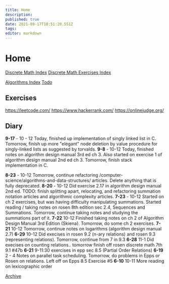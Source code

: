 ```yaml
---
title: Home
description: 
published: true
date: 2021-09-17T18:51:20.551Z
tags: 
editor: markdown
---
```


# Home
[Discrete Math Index](/mathematics/discrete-mathematics/index)
[Discrete Math Exercises Index](/mathematics/discrete-mathematics/problems-and-examples/index)

[Algorithms Index](/computer-science/algorithms-and-data-structures)
[Todo](/todo)

## Exercises
https://leetcode.com/
https://www.hackerrank.com/
https://onlinejudge.org/
## Diary
**9-17** - 10 - 12 Today, finished up implementation of singly linked list in C. Tomorrow, finish up more "elegant" node deletion by value procedure for singly-linked lists as suggested by torvalds. 
**9-8** - 10-12 Today, finished notes on algorithm design manual 3rd ed ch 3. Also started on exercise 1 of algorithm design manual 2nd ed ch 3. Tomorrow, finish stack implementation in C. 

**8-23** - 10-12 Tomorrow, continue refactoring /computer-science/algorithms-and-data-structures/ articles. Delete anything that is fully deprecated.
**8-20** - 10-12 Did exercise 2.17 in algorithm design manual 2nd ed. TODO: finish splitting apart, relocating, and refactoring summation notation articles and algorithmic complexity articles.
**7-23** - 10-12 Started on ch 2 exercises, but was having difficulty manipulating summations. Started reading / taking notes on rosen 8th edition sec 2.4, Sequences and Summations. Tomorrow, continue taking notes and studying the summations part of it. 
**7-22** 10-12 Finished taking notes on ch 2 of Algorithm Design Manual 3rd Edition (Skiena). Tomorrow, do some ch 2 exercises.
**7-21** 10-12 Tomorrow, continue notes on logarithms (algorithm design manual 2.7)
**6-29** 10-12 Did execises in rosen 9.2 (n-ary relations) and rosen 9.3 (representing relations). Tomorrow, continue from 7 in 9.3
**6-28** 11-1 Did execises on counting relations.. tomorrow finish off rosen discrete math 7th 9.1 #47b
**6-21** 9-11:30 exercises in epp sec 8.5 (Partial Order Relations)
**6-19** 2 - 4 Notes on parallel task scheduling. Tomorrow, do problems in Epps or Rosen on relations. Left off on Epps 8.5 Exercise #5 
**6-10** 10-11 More reading on lexicographic order

[Archive](/journal-archive)